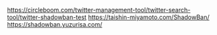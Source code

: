 https://circleboom.com/twitter-management-tool/twitter-search-tool/twitter-shadowban-test
https://taishin-miyamoto.com/ShadowBan/
https://shadowban.yuzurisa.com/

